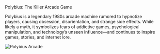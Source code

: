 Polybius: The Killer Arcade Game

Polybius is a legendary 1980s arcade machine rumored to hypnotize players, causing obsession, disorientation, and strange side effects.
While likely a myth, it symbolizes fears of addictive games, psychological manipulation, and technology’s unseen influence—and continues to inspire games, stories, and internet lore.

![Polybius Arcade](assets/Polybius_arcade.gif)
